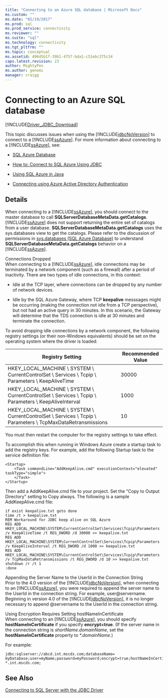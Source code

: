 ```yaml
---
title: "Connecting to an Azure SQL database | Microsoft Docs"
ms.custom: ""
ms.date: "01/19/2017"
ms.prod: sql
ms.prod_service: connectivity
ms.reviewer: ""
ms.suite: "sql"
ms.technology: connectivity
ms.tgt_pltfrm: ""
ms.topic: conceptual
ms.assetid: 49645b1f-39b1-4757-bda1-c51ebc375c34
caps.latest.revision: 23
author: MightyPen
ms.author: genemi
manager: craigg
---
```

# Connecting to an Azure SQL database
[!INCLUDE[Driver_JDBC_Download](../../includes/driver_jdbc_download.md)]

  This topic discusses issues when using the [!INCLUDE[jdbcNoVersion](../../includes/jdbcnoversion_md.md)] to connect to a [!INCLUDE[ssAzure](../../includes/ssazure_md.md)]. For more information about connecting to a [!INCLUDE[ssAzure](../../includes/ssazure_md.md)], see:  
  
-   [SQL Azure Database](http://go.microsoft.com/fwlink/?LinkID=202490)  
  
-   [How to: Connect to SQL Azure Using JDBC](http://msdn.microsoft.com/library/gg715284.aspx)  
  
-   [Using SQL Azure in Java](http://msdn.microsoft.com/library/windowsazure/hh749029(VS.103).aspx)

-   [Connecting using Azure Active Directory Authentication](../../connect/jdbc/connecting-using-azure-active-directory-authentication.md)  
  
## Details  
 When connecting to a [!INCLUDE[ssAzure](../../includes/ssazure_md.md)], you should connect to the master database to call **SQLServerDatabaseMetaData.getCatalogs**.  
 [!INCLUDE[ssAzure](../../includes/ssazure_md.md)] does not support returning the entire set of catalogs from a user database. **SQLServerDatabaseMetaData.getCatalogs** uses the sys.databases view to get the catalogs. Please refer to the discussion of permissions in [sys.databases (SQL Azure Database)](http://go.microsoft.com/fwlink/?LinkId=217396) to understand **SQLServerDatabaseMetaData.getCatalogs** behavior on a [!INCLUDE[ssAzure](../../includes/ssazure_md.md)].  
  
 Connections Dropped  
 When connecting to a [!INCLUDE[ssAzure](../../includes/ssazure_md.md)], idle connections may be terminated by a network component (such as a firewall) after a period of inactivity. There are two types of idle connections, in this context:  
  
-   Idle at the TCP layer, where connections can be dropped by any number of network devices.  
  
-   Idle by the SQL Azure Gateway, where TCP **keepalive** messsages might be occurring (making the connection not idle from a TCP perspective), but not had an active query in 30 minutes. In this scenario, the Gateway will determine that the TDS connection is idle at 30 minutes and terminate the connection.  
  
 To avoid dropping idle connections by a network component, the following registry settings (or their non-Windows equivalents) should be set on the operating system where the driver is loaded:  
  
|Registry Setting|Recommended Value|  
|----------------------|-----------------------|  
|HKEY_LOCAL_MACHINE \ SYSTEM \ CurrentControlSet \ Services \ Tcpip \ Parameters \ KeepAliveTime|30000|  
|HKEY_LOCAL_MACHINE \ SYSTEM \ CurrentControlSet \ Services \ Tcpip \ Parameters \ KeepAliveInterval|1000|  
|HKEY_LOCAL_MACHINE \ SYSTEM \ CurrentControlSet \ Services \ Tcpip \ Parameters \ TcpMaxDataRetransmissions|10|  
  
 You must then restart the computer for the registry settings to take effect.  
  
 To accomplish this when running in Windows Azure create a startup task to add the registry keys.  For example, add the following Startup task to the service definition file:  
  
```  
<Startup>  
    <Task commandLine="AddKeepAlive.cmd" executionContext="elevated" taskType="simple">  
    </Task>  
</Startup>  
```  
  
 Then add a AddKeepAlive.cmd file to your project. Set the "Copy to Output Directory" setting to Copy always. The following is a sample AddKeepAlive.cmd file:  
  
```  
if exist keepalive.txt goto done  
time /t > keepalive.txt  
REM Workaround for JDBC keep alive on SQL Azure  
REG ADD HKEY_LOCAL_MACHINE\SYSTEM\CurrentControlSet\Services\Tcpip\Parameters /v KeepAliveTime /t REG_DWORD /d 30000 >> keepalive.txt  
REG ADD HKEY_LOCAL_MACHINE\SYSTEM\CurrentControlSet\Services\Tcpip\Parameters /v KeepAliveInterval /t REG_DWORD /d 1000 >> keepalive.txt  
REG ADD HKEY_LOCAL_MACHINE\SYSTEM\CurrentControlSet\Services\Tcpip\Parameters /v TcpMaxDataRetransmissions /t REG_DWORD /d 10 >> keepalive.txt  
shutdown /r /t 1  
:done  
```  
  
 Appending the Server Name to the UserId in the Connection String  
 Prior to the 4.0 version of the [!INCLUDE[jdbcNoVersion](../../includes/jdbcnoversion_md.md)], when connecting to an [!INCLUDE[ssAzure](../../includes/ssazure_md.md)], you were required to append the server name to the UserId in the connection string. For example, user@servername. Beginning in version 4.0 of the [!INCLUDE[jdbcNoVersion](../../includes/jdbcnoversion_md.md)], it is no longer necessary to append @servername to the UserId in the connection string.  
  
 Using Encryption Requires Setting hostNameInCertificate  
 When connecting to an [!INCLUDE[ssAzure](../../includes/ssazure_md.md)], you should specify **hostNameInCertificate** if you specify **encrypt=true**. (If the server name in the connection string is *shortName*.*domainName*, set the **hostNameInCertificate** property to \*.*domainName*.)  
  
 For example:  
  
```  
jdbc:sqlserver://abcd.int.mscds.com;databaseName= myDatabase;user=myName;password=myPassword;encrypt=true;hostNameInCertificate= *.int.mscds.com;  
```  
  
## See Also  
 [Connecting to SQL Server with the JDBC Driver](../../connect/jdbc/connecting-to-sql-server-with-the-jdbc-driver.md)  
  
  
